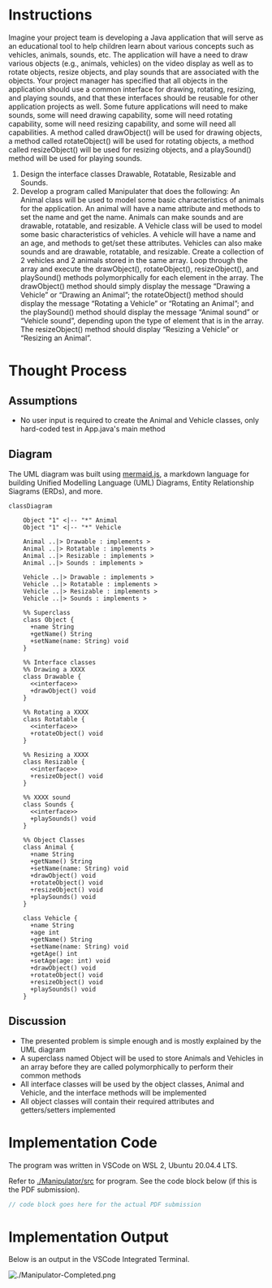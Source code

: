 # Instructions

Imagine your project team is developing a Java application that will serve as an educational tool to help children learn about various concepts such as vehicles, animals, sounds, etc. The application will have a need to draw various objects (e.g., animals, vehicles) on the video display as well as to rotate objects, resize objects, and play sounds that are associated with the objects. Your project manager has specified that all objects in the application should use a common interface for drawing, rotating, resizing, and playing sounds, and that these interfaces should be reusable for other application projects as well. Some future applications will need to make sounds, some will need drawing capability, some will need rotating capability, some will need resizing capability, and some will need all capabilities. A method called drawObject() will be used for drawing objects, a method called rotateObject() will be used for rotating objects, a method called resizeObject() will be used for resizing objects, and a playSound() method will be used for playing sounds.

1. Design the interface classes Drawable, Rotatable, Resizable and Sounds.
2. Develop a program called Manipulater that does the following: An Animal class will be used to model some basic characteristics of animals for the application. An animal will have a name attribute and methods to set the name and get the name. Animals can make sounds and are drawable, rotatable, and resizable. A Vehicle class will be used to model some basic characteristics of vehicles. A vehicle will have a name and an age, and methods to get/set these attributes. Vehicles can also make sounds and are drawable, rotatable, and resizable. Create a collection of 2 vehicles and 2 animals stored in the same array. Loop through the array and execute the drawObject(), rotateObject(), resizeObject(), and playSound() methods polymorphically for each element in the array. The drawObject() method should simply display the message “Drawing a Vehicle” or “Drawing an Animal”; the rotateObject() method should display the message “Rotating a Vehicle” or “Rotating an Animal”; and the playSound() method should display the message “Animal sound” or “Vehicle sound”, depending upon the type of element that is in the array. The resizeObject() method should display “Resizing a Vehicle” or “Resizing an Animal”.

# Thought Process

## Assumptions

- No user input is required to create the Animal and Vehicle classes, only hard-coded test in App.java's main method

## Diagram

The UML diagram was built using [mermaid.js](https://mermaid-js.github.io/mermaid/#/), a markdown language for building Unified Modelling Language (UML) Diagrams, Entity Relationship Siagrams (ERDs), and more.

```mermaid
classDiagram

    Object "1" <|-- "*" Animal
    Object "1" <|-- "*" Vehicle

    Animal ..|> Drawable : implements >
    Animal ..|> Rotatable : implements >
    Animal ..|> Resizable : implements >
    Animal ..|> Sounds : implements >

    Vehicle ..|> Drawable : implements >
    Vehicle ..|> Rotatable : implements >
    Vehicle ..|> Resizable : implements >
    Vehicle ..|> Sounds : implements >

    %% Superclass
    class Object {
      +name String
      +getName() String
      +setName(name: String) void
    }

    %% Interface classes
    %% Drawing a XXXX
    class Drawable {
      <<interface>>
      +drawObject() void
    }

    %% Rotating a XXXX
    class Rotatable {
      <<interface>>
      +rotateObject() void
    }

    %% Resizing a XXXX
    class Resizable {
      <<interface>>
      +resizeObject() void
    }

    %% XXXX sound
    class Sounds {
      <<interface>>
      +playSounds() void
    }

    %% Object Classes
    class Animal {
      +name String
      +getName() String
      +setName(name: String) void
      +drawObject() void
      +rotateObject() void
      +resizeObject() void
      +playSounds() void
    }

    class Vehicle {
      +name String
      +age int
      +getName() String
      +setName(name: String) void
      +getAge() int
      +setAge(age: int) void
      +drawObject() void
      +rotateObject() void
      +resizeObject() void
      +playSounds() void
    }

```

## Discussion

- The presented problem is simple enough and is mostly explained by the UML diagram
- A superclass named Object will be used to store Animals and Vehicles in an array before they are called polymorphically to perform their common methods
- All interface classes will be used by the object classes, Animal and Vehicle, and the interface methods will be implemented
- All object classes will contain their required attributes and getters/setters implemented

# Implementation Code

The program was written in VSCode on WSL 2, Ubuntu 20.04.4 LTS.

Refer to [./Manipulator/src](../module-07/Manipulator) for program. See the code block below (if this is the PDF submission).

```java
// code block goes here for the actual PDF submission
```

# Implementation Output

Below is an output in the VSCode Integrated Terminal.

<img src="./Manipulator-Completed.png" alt="./Manipulator-Completed.png">
